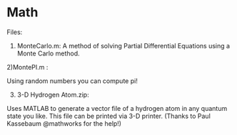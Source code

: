 # Math

Files:

1) MonteCarlo.m:
A method of solving Partial Differential Equations using a Monte Carlo method.

2)MontePI.m :

Using random numbers you can compute pi!

3) 3-D Hydrogen Atom.zip:

Uses MATLAB to generate a vector file of a hydrogen atom in any quantum state you like. This file can be printed via 3-D printer. (Thanks to Paul Kassebaum @mathworks for the help!)

